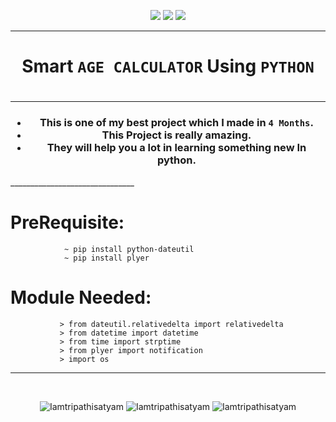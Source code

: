 <p align="center">
<img src="https://forthebadge.com/images/badges/for-you.svg" />
<img src="http://ForTheBadge.com/images/badges/made-with-python.svg" />
<img src="https://forthebadge.com/images/badges/built-by-developers.svg" />
</p>

_______________________________
### <h1 align="center">Smart **`AGE CALCULATOR`** Using `PYTHON`<h1/>
_______________________________

<h3 align="center">
  
- This is one of my best project which I made in `4 Months`.
- This Project is really amazing.
- They will help you a lot in learning something new In python.

</h3>
_______________________________

# PreRequisite:
                ~ pip install python-dateutil
                ~ pip install plyer
             
# Module Needed:
               > from dateutil.relativedelta import relativedelta
               > from datetime import datetime
               > from time import strptime
               > from plyer import notification
               > import os 

_________________________________

<br/>
<p align="center">
<img src="https://badges.pufler.dev/visits/Iamtripathisatyam/Age_Calculator?style=for-the-badge&logo=github&logoColor=yellow" alt=Iamtripathisatyam />
<img src="https://badges.pufler.dev/updated/Iamtripathisatyam/Age_Calculator?style=for-the-badge&logo=github&logoColor=yellow" alt=Iamtripathisatyam />
<img src="https://badges.pufler.dev/created/Iamtripathisatyam/Age_Calculator?style=for-the-badge&logo=github&logoColor=yellow" alt=Iamtripathisatyam />
</p>
